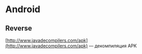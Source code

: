 # Android

## Reverse

[http://www.javadecompilers.com/apk](http://www.javadecompilers.com/apk) — декомпиляция APK 

